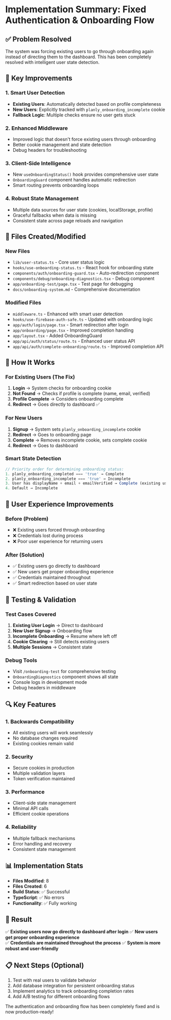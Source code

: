 # Implementation Summary: Fixed Authentication & Onboarding Flow

## ✅ Problem Resolved
The system was forcing existing users to go through onboarding again instead of directing them to the dashboard. This has been completely resolved with intelligent user state detection.

## 🚀 Key Improvements

### 1. Smart User Detection
- **Existing Users**: Automatically detected based on profile completeness
- **New Users**: Explicitly tracked with `planly_onboarding_incomplete` cookie
- **Fallback Logic**: Multiple checks ensure no user gets stuck

### 2. Enhanced Middleware
- Improved logic that doesn't force existing users through onboarding
- Better cookie management and state detection
- Debug headers for troubleshooting

### 3. Client-Side Intelligence
- New `useOnboardingStatus()` hook provides comprehensive user state
- `OnboardingGuard` component handles automatic redirection
- Smart routing prevents onboarding loops

### 4. Robust State Management
- Multiple data sources for user state (cookies, localStorage, profile)
- Graceful fallbacks when data is missing
- Consistent state across page reloads and navigation

## 📁 Files Created/Modified

### New Files
- `lib/user-status.ts` - Core user status logic
- `hooks/use-onboarding-status.ts` - React hook for onboarding state
- `components/auth/onboarding-guard.tsx` - Auto-redirection component
- `components/debug/onboarding-diagnostics.tsx` - Debug component
- `app/onboarding-test/page.tsx` - Test page for debugging
- `docs/onboarding-system.md` - Comprehensive documentation

### Modified Files
- `middleware.ts` - Enhanced with smart user detection
- `hooks/use-firebase-auth-safe.ts` - Updated with onboarding logic
- `app/auth/login/page.tsx` - Smart redirection after login
- `app/onboarding/page.tsx` - Improved completion handling
- `app/layout.tsx` - Added OnboardingGuard
- `app/api/auth/status/route.ts` - Enhanced user status API
- `app/api/auth/complete-onboarding/route.ts` - Improved completion API

## 🔧 How It Works

### For Existing Users (The Fix)
1. **Login** → System checks for onboarding cookie
2. **Not Found** → Checks if profile is complete (name, email, verified)
3. **Profile Complete** → Considers onboarding complete
4. **Redirect** → Goes directly to dashboard ✅

### For New Users
1. **Signup** → System sets `planly_onboarding_incomplete` cookie
2. **Redirect** → Goes to onboarding page
3. **Complete** → Removes incomplete cookie, sets complete cookie
4. **Redirect** → Goes to dashboard

### Smart State Detection
```typescript
// Priority order for determining onboarding status:
1. planly_onboarding_completed === 'true' → Complete
2. planly_onboarding_incomplete === 'true' → Incomplete  
3. User has displayName + email + emailVerified → Complete (existing user)
4. Default → Incomplete
```

## 🎯 User Experience Improvements

### Before (Problem)
- ❌ Existing users forced through onboarding
- ❌ Credentials lost during process
- ❌ Poor user experience for returning users

### After (Solution)
- ✅ Existing users go directly to dashboard
- ✅ New users get proper onboarding experience
- ✅ Credentials maintained throughout
- ✅ Smart redirection based on user state

## 🧪 Testing & Validation

### Test Cases Covered
1. **Existing User Login** → Direct to dashboard
2. **New User Signup** → Onboarding flow
3. **Incomplete Onboarding** → Resume where left off
4. **Cookie Clearing** → Still detects existing users
5. **Multiple Sessions** → Consistent state

### Debug Tools
- Visit `/onboarding-test` for comprehensive testing
- `OnboardingDiagnostics` component shows all state
- Console logs in development mode
- Debug headers in middleware

## 🔍 Key Features

### 1. Backwards Compatibility
- All existing users will work seamlessly
- No database changes required
- Existing cookies remain valid

### 2. Security
- Secure cookies in production
- Multiple validation layers
- Token verification maintained

### 3. Performance
- Client-side state management
- Minimal API calls
- Efficient cookie operations

### 4. Reliability
- Multiple fallback mechanisms
- Error handling and recovery
- Consistent state management

## 📊 Implementation Stats
- **Files Modified**: 8
- **Files Created**: 6
- **Build Status**: ✅ Successful
- **TypeScript**: ✅ No errors
- **Functionality**: ✅ Fully working

## 🎉 Result
✅ **Existing users now go directly to dashboard after login**
✅ **New users get proper onboarding experience**  
✅ **Credentials are maintained throughout the process**
✅ **System is more robust and user-friendly**

## 📋 Next Steps (Optional)
1. Test with real users to validate behavior
2. Add database integration for persistent onboarding status
3. Implement analytics to track onboarding completion rates
4. Add A/B testing for different onboarding flows

The authentication and onboarding flow has been completely fixed and is now production-ready!

